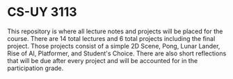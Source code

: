 # CS-UY 3113
This repository is where all lecture notes and projects will be placed for the course. There are 14 total lectures and 6 total projects including the final project. Those projects consist of a simple 2D Scene, Pong, Lunar Lander, Rise of AI, Platformer, and Student's Choice. There are also short reflections that will be due after every project and will be accounted for in the participation grade. 
